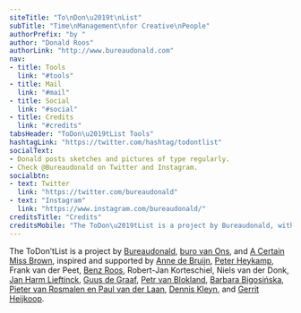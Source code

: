 ```yaml
---
siteTitle: "To\nDon\u2019t\nList"
subTitle: "Time\nManagement\nfor Creative\nPeople"
authorPrefix: "by "
author: "Donald Roos"
authorLink: "http://www.bureaudonald.com"
nav:
- title: Tools
  link: "#tools"
- title: Mail
  link: "#mail"
- title: Social
  link: "#social"
- title: Credits
  link: "#credits"
tabsHeader: "ToDon\u2019tList Tools"
hashtagLink: "https://twitter.com/hashtag/todontlist"
socialText:
- Donald posts sketches and pictures of type regularly.
- Check @Bureaudonald on Twitter and Instagram.
socialbtn:
- text: Twitter
  link: "https://twitter.com/bureaudonald"
- text: "Instagram"
  link: "https://www.instagram.com/bureaudonald/"
creditsTitle: "Credits"
creditsMobile: "The ToDon\u2019tList is a project by Bureaudonald, with the help of many others."
---
```

The ToDon’tList is a project by [Bureaudonald](http://www.bureaudonald.com), [buro van Ons](http://www.websitevanons.nl), and [A Certain Miss Brown](http://www.acertainmissbrown.com), inspired and supported by [Anne de Bruijn](http://www.acertainmissbrown.com), [Peter Heykamp](http://www.websitevanons.nl), Frank van der Peet, [Benz Roos](http://www.RoosBros.com), Robert-Jan Korteschiel, Niels van der Donk, [Jan Harm Lieftinck](djeeks.nl), [Guus de Graaf](deck-vormgeving.nl), [Petr van Blokland](Petr.com), [Barbara Bigosińska](http://studiobigosinska.com/), [Pieter van Rosmalen en Paul van der Laan](boldmonday.com), [Dennis Kleyn](planetx.nl), and [Gerrit Heijkoop](gerritheijkoop.com).
